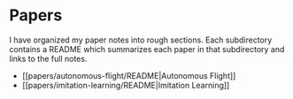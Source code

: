 # Papers

I have organized my paper notes into rough sections. Each subdirectory contains a README which summarizes each paper in that subdirectory and links to the full notes.

- [[papers/autonomous-flight/README|Autonomous Flight]]
- [[papers/imitation-learning/README|Imitation Learning]]

